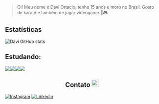 > Oi! Meu nome é Davi Ortacio, tenho 15 anos e moro no Brasil. Gosto de karatê e também de jogar videogame.🥋🎮

## Estatísticas

![Davi GitHub stats](https://github-readme-stats.vercel.app/api?username=DevDaviProgramador&show_icons=true&theme=tokyonight)

## Estudando:
<img src="https://img.shields.io/badge/HTML-1419A3?style=for-the-badge&logo=html5&logoColor=white"><img src="https://img.shields.io/badge/CSS-1419A3?&style=for-the-badge&logo=css3&logoColor=white"><img src="https://img.shields.io/badge/JavaScript-1419A3?style=for-the-badge&logo=javascript&logoColor=F7DF1E"><img src="https://img.shields.io/badge/Node.js-1419A3?style=for-the-badge&logo=node.js&logoColor=white">

<h2 align="center"> Contato <img src="https://user-images.githubusercontent.com/108842368/207351683-4d09657c-ff9a-424c-871a-5280a1e874b8.gif" width="24px"></h2>

[![Instagram](	https://img.shields.io/badge/Instagram-E4405F?style=for-the-badge&logo=instagram&logoColor=white)](https://www.instagram.com/daviortacio/)
[![Linkedin](	https://img.shields.io/badge/LinkedIn-0077B5?style=for-the-badge&logo=linkedin&logoColor=white)](https://www.linkedin.com/in/davi-rodrigues-de-oliveira-ortacio-dos-santos-99b935259/)

